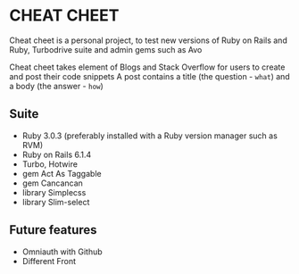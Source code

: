 # CHEAT CHEET

Cheat cheet is a personal project, to test new versions of Ruby on Rails and Ruby, Turbodrive suite and admin gems such as Avo

Cheat cheet takes element of Blogs and Stack Overflow for users to create and post their code snippets
A post contains a title (the question - `what`) and a body (the answer - `how`)

## Suite

- Ruby 3.0.3 (preferably installed with a Ruby version manager such as RVM)
- Ruby on Rails 6.1.4
- Turbo, Hotwire
- gem Act As Taggable
- gem Cancancan
- library Simplecss
- library Slim-select

## Future features

- Omniauth with Github
- Different Front
